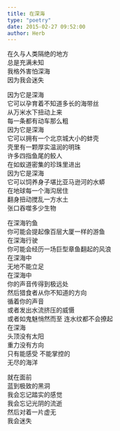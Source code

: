 ```yaml
---  
title: 在深海  
type: "poetry"  
date: 2015-02-27 09:52:00  
author: Herb  
---  
```

在久与人类隔绝的地方  
总是充满未知  
我格外害怕深海  
因为我会迷失  

因为它是深海  
它可以孕育着不知道多长的海带丝  
从万米水下扭动上来  
每一条都有动车那么粗  
因为它是深海  
它可以拥有一个北京城大小的蚌壳  
壳里有一颗厚实温润的明珠  
许多四指鱼尾的鲛人  
在如蚁道密集的珍珠里进出  
因为它是深海  
它可以饲养身子堪比亚马逊河的水蟒  
在地球每一个海沟居住  
翻身扭动搅乱一方水土  
张口吞噬多少生物  

在深海钓鱼  
你可能会提起像百层大厦一样的游鱼  
在深海行驶  
你可能会经历一场巨型章鱼翻起的风浪  
在深海中  
无地不能立足  
在深海中  
你的声音传得到极远处  
然后猎食者从你不知道的方向  
循着你的声音  
或者发出水流挤压的威慑  
或者如鬼魅悄然而至 连水纹都不会撩起  
在深海  
头顶没有太阳  
重力没有方向  
只有能感受 不能掌控的  
无尽的海洋  

就在面前  
蓝到极致的黑洞  
我会忘记踏实的感觉  
我会忘记光阴的流逝  
然后对着一片虚无  
我会迷失